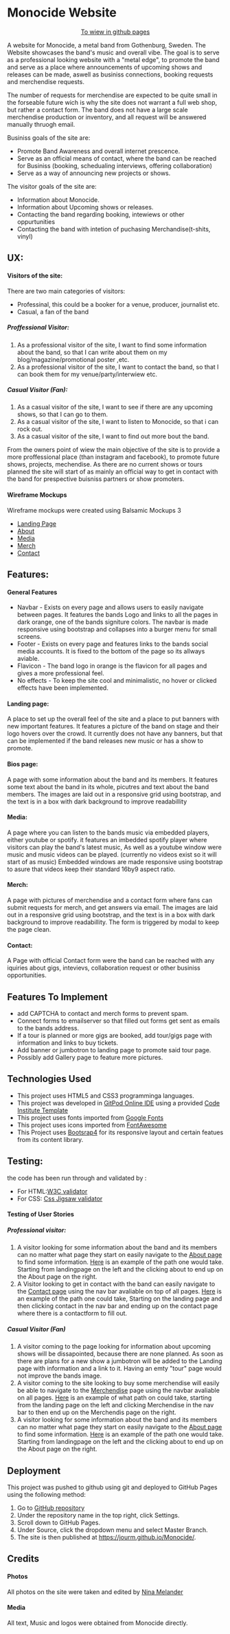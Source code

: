 # Monocide Website
<div align="center"> 

[To wiew in github pages](https://jourm.github.io/Monocide/merch.html)
</div>

A website for Monocide, a metal band from Gothenburg, Sweden. The Website showcases the band's music and overall vibe.
The goal is to serve as a professional looking website with a "metal edge", to promote the band and serve as a place where
announcements of upcoming shows and releases can be made, aswell as businiss connections, booking requests and merchendise requests.

The number of requests for merchendise are expected to be quite small in the forseable future wich is why the site does not
warrant a full web shop, but rather a contact form. The band does not have a large scale merchendise production or inventory,
and all request will be answered manually thruogh email.

Businiss goals of the site are:
* Promote Band Awareness and overall internet prescence.
* Serve as an official means of contact, where the band can be reached for Businiss (booking, schedualing interviews, offering collaboration) 
* Serve as a way of announcing new projects or shows.

The visitor goals of the site are:
* Information about Monocide.
* Information about Upcoming shows or releases.
* Contacting the band regarding booking, intewiews or other oppurtunities
* Contacting the band with intetion of puchasing Merchandise(t-shits, vinyl)

## UX:
####  Visitors of the site:
There are two main categories of visitors:
* Professinal, this could be a booker for a venue, producer, journalist etc.
* Casual, a fan of the band

##### Proffessional Visitor:
1. As a professional visitor of the site, I want to find some information about the band, so that I can write about them on my
blog/magazine/promotional poster ,etc.
2. As a professional visitor of the site, I want to contact the band, so that I can book them for my venue/party/interwiew etc.

#####  Casual Visitor (Fan):
1. As a casual visitor of the site, I want to see if there are any upcoming shows, so that I can go to them.
2. As a casual visitor of the site, I want to listen to Monocide, so that i can rock out.
3. As a casual visitor of the site, I want to find out more bout the band.

From the owners point of wiew the main objective of the site is to provide a more proffessional place (than instagram and facebook),
to promote future shows, projects, mechendise. As there are no current shows or tours planned the site will start of as mainly an official
way to get in contact with the band for prespective buisniss partners or show promoters.

#### Wireframe Mockups
Wireframe mockups were created using Balsamic  Mockups 3
- [Landing Page](https://github.com/jourm/Monocide/tree/master/assets/images/mockups/landing-page.wireframes.png)
- [About](https://github.com/jourm/Monocide/tree/master/assets/images/mockups/about.wireframes.png)
- [Media](https://github.com/jourm/Monocide/tree/master/assets/images/mockups/media.wireframes.png)
- [Merch](https://github.com/jourm/Monocide/tree/master/assets/images/mockups/merch.wireframes.png)
- [Contact](https://github.com/jourm/Monocide/tree/master/assets/images/mockups/contact.wireframes.png)
## Features: 

#### General Features
- Navbar - Exists on every page and allows users to easily navigate between pages. It features the bands Logo and links to all the pages in dark orange,
one of the bands signiture colors. The navbar is made responsive using bootstrap and collapses into a burger menu for small screens.
- Footer - Exists on every page and features links to the bands social media accounts. It is fixed to the bottom of the page so its allways aviable.
- Flavicon - The band logo in orange is the flavicon for all pages and gives a more professional feel.
- No effects - To keep the site cool and minimalistic, no hover or clicked effects have been implemented. 

#### Landing page:
A place to set up the overall feel of the site and a place to put banners with new important features. 
It features a picture of the band on stage and their logo hovers over the crowd. It currently does not have any banners,
but that can be implemented if the band releases new music or has a show to promote.
	
#### Bios page:
A page with some information about the band and its members. It features some text about the band in its whole,
picutres and text about the band members. The images are laid out in a responsive grid using bootstrap,
and the text is in a box with dark background to improve readabillity

#### Media:
A page where you can listen to the bands music via embedded players, either youtube or spotify.
it features an imbedded spotify player where visitors can play the band's latest music,
As well as a youtube window were music and music videos can be played.
(currently no videos exist so it will start of as music)
Embedded windows are made responsive using bootstrap to asure that videos keep their standard 16by9 aspect ratio.

#### Merch:
A page with pictures of merchendise and a contact form where fans can submit requests for merch, and get answers via email.
The images are laid out in a responsive grid using bootstrap,
and the text is in a box with dark background to improve readabillity.
The form is triggered by modal to keep the page clean. 


#### Contact:
A Page with official Contact form were the band can be reached with any iquiries about gigs, intevievs,
collaboration request or other businiss opportunities. 	

## Features To Implement
- add CAPTCHA to contact and merch forms to prevent spam.
- Connect forms to emailserver so that filled out forms get sent as emails to the bands address.
- If a tour is planned or more gigs are booked, add tour/gigs page with information and links to buy tickets.
- Add banner or jumbotron to landing page to promote said tour page.
- Possibly add Gallery page to feature more pictures.


## Technologies Used
- This project uses HTML5 and CSS3 programminga languages.
- This project was developed in [GitPod Online IDE](https://www.gitpod.io/) using a provided [Code Institute Template](https://github.com/Code-Institute-Org/gitpod-full-template)
- This project uses fonts imported from [Google Fonts](https://fonts.google.com/)
- This project uses icons imported from [FontAwesome](https://fontawesome.com/)
- This Project uses [Bootsrap4](https://getbootstrap.com/) for its responsive layout and certain featues from its content library.


	
## Testing:
the code has been run through and validated by :
- For HTML:[W3C validator](https://validator.w3.org/) 
- For CSS: [Css Jigsaw validator](https://jigsaw.w3.org/css-validator/)
#### Testing of User Stories
##### Professional visitor:
1. A visitor looking for some information about the band and its members can no matter what page they start on easily navigate 
to the [About page](https://jourm.github.io/Monocide/about.html) to find some information.
[Here](https://github.com/jourm/Monocide/tree/master/assets/images/screenshots/user-stories.information) is an example of the
path one would take. Starting from landingpage on the left and the clicking about to end up on the About page on the right.
2. A Visitor looking to get in contact with the band can easily navigate to the [Contact page](https://jourm.github.io/Monocide/contact.html) using the nav bar avaliable on top of all pages.
[Here]((https://github.com/jourm/Monocide/tree/master/assets/images/screenshots/user-stories.professional)) is an example of the path one could take, Starting on the landing page and then clicking contact in the nav bar and ending up on the contact page where there is a contactform to fill out.

##### Casual Visitor (Fan)
1. A visitor coming to the page looking for information about upcoming shows will be dissapointed, because there are none planned.
As soon as there are plans for a new show a jumbotron will be added to the Landing page with information and a link to it. Having an emty "tour" page would not improve the bands image.
2. A visitor coming to the site looking to buy some merchendise will easily be able to navigate to the [Merchendise](https://jourm.github.io/Monocide/merch.html) page using the navbar avaliable on all pages.
[Here](https://github.com/jourm/Monocide/tree/master/assets/images/screenshots/user-stories.fan.merch) is an example of what path on could take, starting from the landing page on the left and clicking Merchendise 
in the nav bar to then end up on the Merchendis page on the right.
3. A visitor looking for some information about the band and its members can no matter what page they start on easily navigate 
to the [About page](https://jourm.github.io/Monocide/about.html) to find some information.
[Here](https://github.com/jourm/Monocide/tree/master/assets/images/screenshots/user-stories.information) is an example of the
path one would take. Starting from landingpage on the left and the clicking about to end up on the About page on the right.

## Deployment

This project was pushed to github using git and deployed to GitHub Pages using the following method:
1. Go to [GitHub repository](https://github.com/jourm/Monocide)
2. Under the repository name in the top right, click Settings.
3. Scroll down to GitHub Pages.
4. Under Source, click the dropdown menu and select Master Branch.
5. The site is then published at https://jourm.github.io/Monocide/.

## Credits
#### Photos
All photos on the site were taken and edited by [Nina Melander](https://www.instagram.com/n__marguerite/)
#### Media
All text, Music and logos were obtained from Monocide directly.
